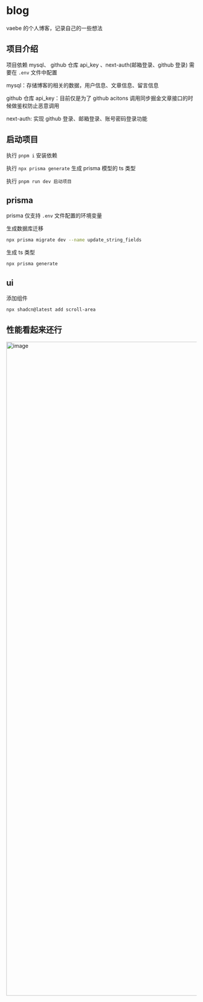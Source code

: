 # blog

vaebe 的个人博客，记录自己的一些想法

## 项目介绍

项目依赖 mysql、 github 仓库 api_key 、next-auth(邮箱登录、github 登录) 需要在 `.env` 文件中配置

mysql：存储博客的相关的数据，用户信息、文章信息、留言信息

github 仓库 api_key：目前仅是为了 github acitons 调用同步掘金文章接口的时候做鉴权防止恶意调用

next-auth: 实现 github 登录、邮箱登录、账号密码登录功能

## 启动项目

执行 `pnpm i` 安装依赖

执行 `npx prisma generate` 生成 prisma 模型的 ts 类型

执行 `pnpm run dev 启动项目`

## prisma

prisma 仅支持 `.env` 文件配置的环境变量

生成数据库迁移

```bash
npx prisma migrate dev --name update_string_fields
```

生成 ts 类型

```bash
npx prisma generate
```

## ui

添加组件

```bash
npx shadcn@latest add scroll-area
```

## 性能看起来还行

<img width="1727" alt="image" src="https://github.com/user-attachments/assets/9f198e59-4d3e-4f3f-a035-3c291a648785" />
